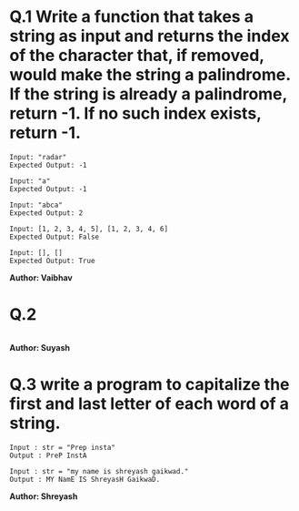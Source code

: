 # Q.1 Write a function that takes a string as input and returns the index of the character that, if removed, would make the string a palindrome. If the string is already a palindrome, return -1. If no such index exists, return -1.
```
Input: "radar"
Expected Output: -1

Input: "a"
Expected Output: -1

Input: "abca"
Expected Output: 2

Input: [1, 2, 3, 4, 5], [1, 2, 3, 4, 6]
Expected Output: False

Input: [], []
Expected Output: True
```
**Author: Vaibhav**

# Q.2 

```

```
**Author: Suyash**

# Q.3 write a program to capitalize the first and last letter of each word of a string.
```
Input : str = "Prep insta"
Output : PreP InstA

Input : str = "my name is shreyash gaikwad."
Output : MY NamE IS ShreyasH GaikwaD.
```
**Author: Shreyash**

